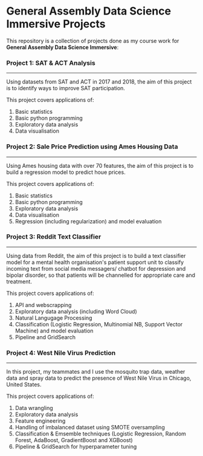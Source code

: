# General Assembly Data Science Immersive Projects

This repository is a collection of projects done as my course work for **General Assembly Data Science Immersive**:


### Project 1: SAT & ACT Analysis
------

Using datasets from SAT and ACT in 2017 and 2018, the aim of this project is to identify ways to improve SAT participation.

This project covers applications of:
1. Basic statistics
2. Basic python programming
3. Exploratory data analysis
4. Data visualisation


### Project 2: Sale Price Prediction using Ames Housing Data
------

Using Ames housing data with over 70 features, the aim of this project is to build a regression model to predict houe prices.

This project covers applications of:
1. Basic statistics
2. Basic python programming
3. Exploratory data analysis
4. Data visualisation
5. Regression (including regularization) and model evaluation


### Project 3: Reddit Text Classifier 
------

Using data from Reddit, the aim of this project is to build a text classifier model for a mental health organisation's patient support unit to classify incoming text from social media messagers/ chatbot for depression and bipolar disorder, so that patients will be channelled for appropriate care and treatment.

This project covers applications of:
1. API and webscrapping
2. Exploratory data analysis (including Word Cloud)
3. Natural Langugage Processing
4. Classification (Logistic Regression, Multinomial NB, Support Vector Machine) and model evaluation
5. Pipeline and GridSearch


### Project 4: West Nile Virus Prediction
------

In this project, my teammates and I use the mosquito trap data, weather data and spray data to predict the presence of West Nile Virus in Chicago, United States.

This project covers applications of:
1. Data wrangling
2. Exploratory data analysis
3. Feature engineering
4. Handling of imbalanced dataset using SMOTE oversampling
5. Classification & Emsemble techniques (Logistic Regression, Random Forest, AdaBoost, GradientBoost and XGBoost)
6. Pipeline & GridSearch for hyperparameter tuning